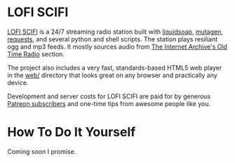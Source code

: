 # LOFI SCIFI

[LOFI SCIFI](http://retrostrange.com) is a 24/7 streaming radio station built with [liquidsoap](https://github.com/savonet/liquidsoap), [mutagen](https://mutagen.readthedocs.io/en/latest/), [requests](https://requests.readthedocs.io/en/master/), and several python and shell scripts. The station plays resiliant ogg and mp3 feeds. It mostly sources audio from [The Internet Archive's Old Time Radio](https://archive.org/details/oldtimeradio) section.

The project also includes a very fast, standards-based HTML5 web player in the [web/](https://github.com/philnelson/lofiscifi/tree/master/web) directory that looks great on any browser and practically any device.

Development and server costs for LOFI SCIFI are paid for by generous [Patreon subscribers](https://www.patreon.com/philnelson) and one-time tips from awesome people like you.

# How To Do It Yourself

Coming soon I promise.